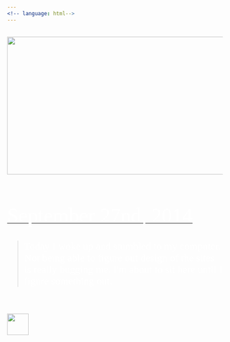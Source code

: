 ```yaml
---
<!-- language: html-->
---
```

<html>
<br>
<center><a href="http://www.twitter.com/allyhinton"><img src="https://xx-nova-xx_github_io-c9-xxnovaxx.c9.io//images/NovaBlogHeaderFile_002.jpg" width="1200" height="321"></a></center>
<body background="http://xx-nova-xx_github_io-c9-xxnovaxx.c9.io/images/black-gradient-background.jpg">
</body>
<br>
<br>
<br>
<br>
<u><font size="11" color="white" face="Graphite STD">September 27nd, 2014</font></u>
<br>
<br>

<blockquote><font size="5" color="white" face="Graphite STD"> Today I woke up and stumbled to my computer. Not being able to figure out design of the sites is really bugging me. I'm about to sit here until I figure something out. </font></blockquote>

<br>
<br>

<a href="http://xx-nova-xx.github.io/"><img src="http://xx-nova-xx_github_io-c9-xxnovaxx.c9.io/images/HomeButton.png" height="50" width="50"></a>

